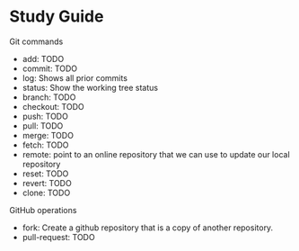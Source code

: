# Study Guide

Git commands
- add: TODO
- commit: TODO
- log: Shows all prior commits
- status: Show the working tree status
- branch: TODO
- checkout: TODO
- push: TODO
- pull: TODO
- merge: TODO
- fetch: TODO
- remote: point to an online repository that we can use to update our local repository
- reset: TODO
- revert: TODO
- clone: TODO

GitHub operations
- fork: Create a github repository that is a copy of another repository.
- pull-request: TODO
